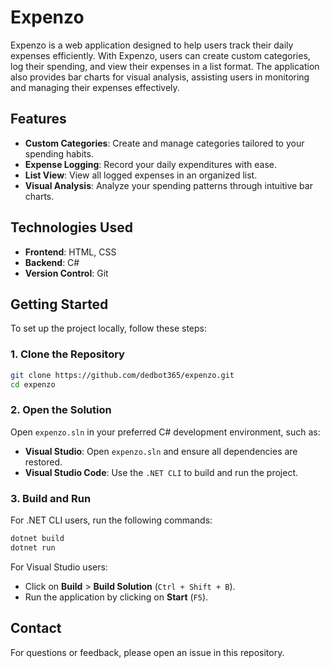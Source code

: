 # Expenzo

Expenzo is a web application designed to help users track their daily expenses efficiently. With Expenzo, users can create custom categories, log their spending, and view their expenses in a list format. The application also provides bar charts for visual analysis, assisting users in monitoring and managing their expenses effectively.

## Features

- **Custom Categories**: Create and manage categories tailored to your spending habits.
- **Expense Logging**: Record your daily expenditures with ease.
- **List View**: View all logged expenses in an organized list.
- **Visual Analysis**: Analyze your spending patterns through intuitive bar charts.

## Technologies Used

- **Frontend**: HTML, CSS
- **Backend**: C#
- **Version Control**: Git

## Getting Started

To set up the project locally, follow these steps:

### 1. Clone the Repository
```bash
git clone https://github.com/dedbot365/expenzo.git
cd expenzo
```

### 2. Open the Solution
Open `expenzo.sln` in your preferred C# development environment, such as:

- **Visual Studio**: Open `expenzo.sln` and ensure all dependencies are restored.
- **Visual Studio Code**: Use the `.NET CLI` to build and run the project.

### 3. Build and Run

For .NET CLI users, run the following commands:
```bash
dotnet build
dotnet run
```

For Visual Studio users:
- Click on **Build** > **Build Solution** (`Ctrl + Shift + B`).
- Run the application by clicking on **Start** (`F5`).

## Contact

For questions or feedback, please open an issue in this repository.
